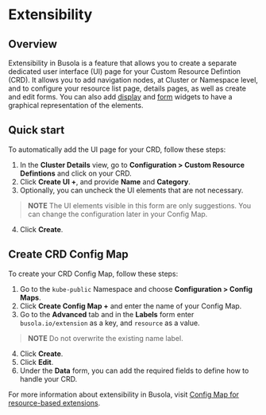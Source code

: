 # Extensibility

## Overview

Extensibility in Busola is a feature that allows you to create a separate dedicated user interface (UI) page for your Custom Resource Defintion (CRD). It allows you to add navigation nodes, at Cluster or Namespace level, and to configure your resource list page, details pages, as well as create and edit forms. You can also add [display](display-widgets.md) and [form](form-widgets.md) widgets to have a graphical representation of the elements.

## Quick start

To automatically add the UI page for your CRD, follow these steps:

1.  In the **Cluster Details** view, go to **Configuration > Custom Resource Defintions** and click on your CRD.
2.  Click **Create UI +**, and provide **Name** and **Category**.
3.  Optionally, you can uncheck the UI elements that are not necessary.

> **NOTE** The UI elements visible in this form are only suggestions. You can change the configuration later in your Config Map.

4.  Click **Create**.

## Create CRD Config Map

To create your CRD Config Map, follow these steps:

1. Go to the `kube-public` Namespace and choose **Configuration > Config Maps**.
2. Click **Create Config Map +** and enter the name of your Config Map.
3. Go to the **Advanced** tab and in the **Labels** form enter `busola.io/extension` as a key, and `resource` as a value.

> **NOTE** Do not overwrite the existing name label.

4. Click **Create**.
5. Click **Edit**.
6. Under the **Data** form, you can add the required fields to define how to handle your CRD.

For more information about extensibility in Busola, visit [Config Map for resource-based extensions](resources.md).
